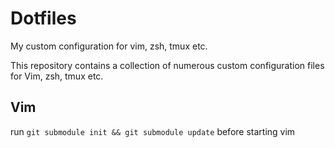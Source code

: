 # Dotfiles

My custom configuration for vim, zsh, tmux etc.

This repository contains a collection of numerous custom configuration files for Vim, zsh, tmux etc.

## Vim

run ```git submodule init && git submodule update``` before starting vim
